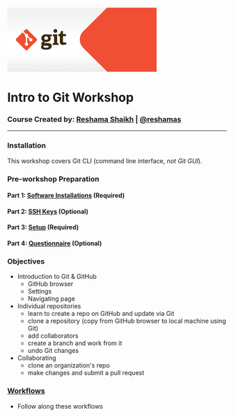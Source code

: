 ![git logo](images/git.png)

# Intro to Git Workshop

### Course Created by:  [Reshama Shaikh](https://reshamas.github.io) | [@reshamas](https://twitter.com/reshamas)

---

### Installation
This workshop covers Git CLI (command line interface, *not Git GUI*).  

### Pre-workshop Preparation

#### Part 1:  [Software Installations](/workflows/w_0_1_installs.md) (Required)

#### Part 2:  [SSH Keys](/workflows/w_0_2_ssh_keys.md) (Optional)

#### Part 3:  [Setup](/workflows/w_0_3_setup.md) (Required)

#### Part 4:  [Questionnaire](/workflows/w_0_4_questionnaire.md) (Optional)


### Objectives
* Introduction to Git & GitHub
     - GitHub browser
     - Settings
     - Navigating page
* Individual repositories 
     - learn to create a repo on GitHub and update via Git
     - clone a repository (copy from GitHub browser to local machine using Git)
     - add collaborators 
     - create a branch and work from it
     - undo Git changes
* Collaborating
     - clone an organization's repo
     - make changes and submit a pull request
     
### [Workflows](workflows/)
* Follow along these workflows

